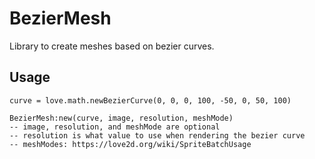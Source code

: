 # BezierMesh

Library to create meshes based on bezier curves.

## Usage

```
curve = love.math.newBezierCurve(0, 0, 0, 100, -50, 0, 50, 100)

BezierMesh:new(curve, image, resolution, meshMode)
-- image, resolution, and meshMode are optional
-- resolution is what value to use when rendering the bezier curve
-- meshModes: https://love2d.org/wiki/SpriteBatchUsage
```
